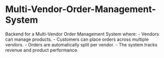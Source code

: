 # Multi-Vendor-Order-Management-System
Backend for a Multi-Vendor Order Management System  where:  - Vendors can manage products. - Customers can place orders across multiple vendors. - Orders are automatically split per vendor. - The system tracks revenue and product performance.
